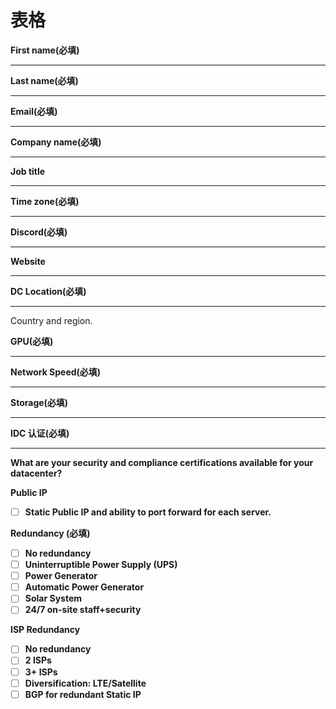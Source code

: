 # 表格

**First name(必填)**

***



**Last name(必填)**

***



**Email(必填)**

***



**Company name(必填)**

***



**Job title**

***



**Time zone(必填)**

***



**Discord(必填)**

***



**Website**

***



**DC Location(必填)**

***

Country and region.



**GPU(必填)**

***



**Network Speed(必填)**

***



**Storage(必填)**

***



**IDC 认证(必填)**

***

**What are your security and compliance certifications available for your datacenter?**



**Public IP**

* [ ] **Static Public IP and ability to port forward for each server.**

**Redundancy (必填)**

* [ ] **No redundancy**
* [ ] **Uninterruptible Power Supply (UPS)**
* [ ] **Power Generator**
* [ ] **Automatic Power Generator**
* [ ] **Solar System**
* [ ] **24/7 on-site staff+security**

**ISP Redundancy**

* [ ] **No redundancy**
* [ ] **2 ISPs**
* [ ] **3+ ISPs**
* [ ] **Diversification: LTE/Satellite**
* [ ] **BGP for redundant Static IP**

